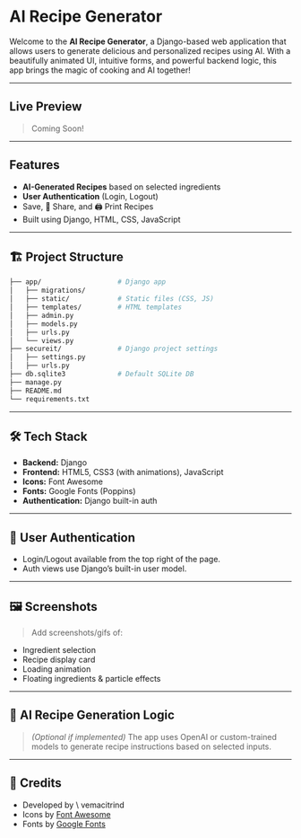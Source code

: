 # AI Recipe Generator

Welcome to the **AI Recipe Generator**, a Django-based web application that allows users to generate delicious and personalized recipes using AI. With a beautifully animated UI, intuitive forms, and powerful backend logic, this app brings the magic of cooking and AI together!

---

## Live Preview

> Coming Soon!

---

## Features

-  **AI-Generated Recipes** based on selected ingredients
-  **User Authentication** (Login, Logout)
-  Save, 🔗 Share, and 🖨️ Print Recipes
-  Built using Django, HTML, CSS, JavaScript

---

## 🏗️ Project Structure

```bash
├── app/                   # Django app
│   ├── migrations/
│   ├── static/            # Static files (CSS, JS)
│   ├── templates/         # HTML templates
│   ├── admin.py
│   ├── models.py
│   ├── urls.py
│   └── views.py
├── secureit/              # Django project settings
│   ├── settings.py
│   ├── urls.py
├── db.sqlite3             # Default SQLite DB
├── manage.py
├── README.md
└── requirements.txt
````

---

## 🛠️ Tech Stack

* **Backend:** Django
* **Frontend:** HTML5, CSS3 (with animations), JavaScript
* **Icons:** Font Awesome
* **Fonts:** Google Fonts (Poppins)
* **Authentication:** Django built-in auth

---

## 👤 User Authentication

* Login/Logout available from the top right of the page.
* Auth views use Django’s built-in user model.

---

## 🖼️ Screenshots

> Add screenshots/gifs of:

* Ingredient selection
* Recipe display card
* Loading animation
* Floating ingredients & particle effects

---

## 🤖 AI Recipe Generation Logic

> *(Optional if implemented)*
> The app uses OpenAI or custom-trained models to generate recipe instructions based on selected inputs.

---

## 🙌 Credits

* Developed by \ vemacitrind
* Icons by [Font Awesome](https://fontawesome.com)
* Fonts by [Google Fonts](https://fonts.google.com)
